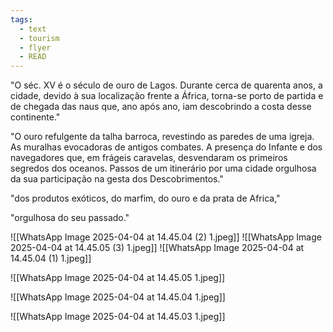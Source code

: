 ```yaml
---
tags:
  - text
  - tourism
  - flyer
  - READ
---
```

"O séc. XV é o século de ouro de Lagos. Durante cerca de quarenta anos, a cidade, devido à sua localização frente a África, torna-se porto de partida e de chegada das naus que, ano após ano, iam descobrindo a costa desse continente."

"O ouro refulgente da talha barroca, revestindo as paredes de uma igreja. As muralhas evocadoras de antigos combates. A presença do Infante e dos navegadores que, em frágeis caravelas, desvendaram os primeiros segredos dos oceanos. Passos de um itinerário por uma cidade orgulhosa da sua participação na gesta dos Descobrimentos."

"dos produtos exóticos, do marfim, do ouro e da prata de Africa,"

"orgulhosa do seu passado."

 ![[WhatsApp Image 2025-04-04 at 14.45.04 (2) 1.jpeg]]
![[WhatsApp Image 2025-04-04 at 14.45.05 (3) 1.jpeg]]
![[WhatsApp Image 2025-04-04 at 14.45.04 (1) 1.jpeg]]



![[WhatsApp Image 2025-04-04 at 14.45.05 1.jpeg]]

![[WhatsApp Image 2025-04-04 at 14.45.04 1.jpeg]]

![[WhatsApp Image 2025-04-04 at 14.45.03 1.jpeg]]